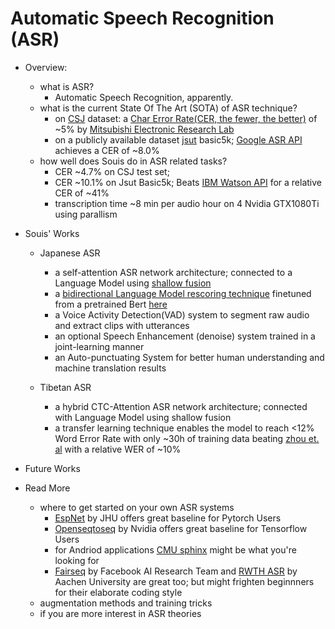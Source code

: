 # Automatic Speech Recognition (ASR)

- Overview:
  - what is ASR?
    - Automatic Speech Recognition, apparently.
  - what is the current State Of The Art (SOTA) of ASR technique?
    - on [CSJ](https://pj.ninjal.ac.jp/corpus_center/csj/document.html) dataset: a [Char Error Rate(CER, the fewer, the better)](en.wikipedia.org/wiki/Word_error_rate) of ~5% by [Mitsubishi Electronic Research Lab](https://www.merl.com/)
    - on a publicly available dataset [jsut](https://sites.google.com/site/shinnosuketakamichi/publication/jsut) basic5k; [Google ASR API](https://cloud.google.com/speech-to-text/) achieves a CER of ~8.0%
  - how well does Souis do in ASR related tasks?
    - CER ~4.7% on CSJ test set;
    - CER ~10.1% on Jsut Basic5k; Beats [IBM Watson API](https://www.ibm.com/watson/services/speech-to-text/) for a relative CER of ~41%
    - transcription time ~8 min per audio hour on 4 Nvidia GTX1080Ti using parallism

- Souis' Works
  - Japanese ASR
    - a self-attention ASR network architecture; connected to a Language Model using [shallow fusion](https://arxiv.org/abs/1712.01996
)
    - a [bidirectional Language Model rescoring technique](https://arxiv.org/abs/1905.06655) finetuned from a pretrained Bert [here](http://nlp.ist.i.kyoto-u.ac.jp/index.php?BERT日本語Pretrainedモデル)
    - a Voice Activity Detection(VAD) system to segment raw audio and extract clips with utterances
    - an optional Speech Enhancement (denoise) system trained in a joint-learning manner  
    - an Auto-punctuating System for better human understanding and machine translation results

  - Tibetan ASR
    - a hybrid CTC-Attention ASR network architecture; connected with Language Model using shallow fusion
    - a transfer learning technique enables the model to reach <12% Word Error Rate with only ~30h of training data beating [zhou et. al](http://tcci.ccf.org.cn/conference/2017/papers/106.pdf) with a relative WER of ~10%
  
- Future Works

- Read More
  - where to get started on your own ASR systems
    - [EspNet](https://github.com/espnet/espnet) by JHU offers great baseline for Pytorch Users
    - [Openseqtoseq](https://github.com/NVIDIA/OpenSeq2Seq) by Nvidia offers great baseline for Tensorflow Users
    - for Andriod applications [CMU sphinx](https://cmusphinx.github.io/) might be what you're looking for
    - [Fairseq](https://github.com/pytorch/fairseq) by Facebook AI Research Team and [RWTH ASR](https://www-i6.informatik.rwth-aachen.de/rwth-asr/) by Aachen University are great too; but might frighten beginnners for their elaborate coding style
  - augmentation methods and training tricks
  - if you are more interest in ASR theories
